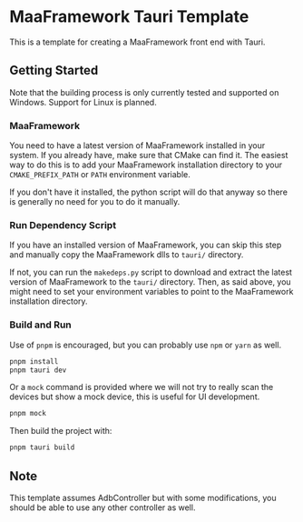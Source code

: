 # MaaFramework Tauri Template

This is a template for creating a MaaFramework front end with Tauri.

## Getting Started

Note that the building process is only currently tested and supported on Windows. Support for Linux is planned.

### MaaFramework

You need to have a latest version of MaaFramework installed in your system. If you already have, make sure that CMake can find it. The easiest way to do this is to add your MaaFramework installation directory to your `CMAKE_PREFIX_PATH` or `PATH` environment variable.

If you don't have it installed, the python script will do that anyway so there is generally no need for you to do it manually.

### Run Dependency Script

If you have an installed version of MaaFramework, you can skip this step and manually copy the MaaFramework dlls to `tauri/` directory.

If not, you can run the `makedeps.py` script to download and extract the latest version of MaaFramework to the `tauri/` directory. Then, as said above, you might need to set your environment variables to point to the MaaFramework installation directory.

### Build and Run

Use of `pnpm` is encouraged, but you can probably use `npm` or `yarn` as well.

```bash
pnpm install
pnpm tauri dev
```

Or a `mock` command is provided where we will not try to really scan the devices but show a mock device, this is useful for UI development.

```bash
pnpm mock
```

Then build the project with:

```bash
pnpm tauri build
```

## Note

This template assumes AdbController but with some modifications, you should be able to use any other controller as well.
